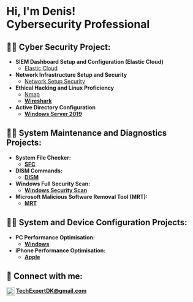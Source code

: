 <h1>Hi, I'm Denis! <br/><a></a><a> Cybersecurity Professional</a></h1>

<h2>👨‍💻 Cyber Security Project:</h2>

- <b>SIEM Dashboard Setup and Configuration (Elastic Cloud)</b>
  - [Elastic Cloud](https://github.com/ByteBanterDK/ElasticCloud)
- <b>Network Infrastructure Setup and Security </b>
  - [Network Setup Security](https://github.com/ByteBanterDK/network-setup-security) <b><i></b></i>
- <b>Ethical Hacking and Linux Proficiency</b>
  - [Nmap](https://github.com/ByteBanterDK/Nmap-Explorer)<b>
  - [Wireshark](https://github.com/ByteBanterDK/Wireshark-Packet-Analysis)
- <b>Active Directory Configuration</b>
  - [Windows Server 2019](https://github.com/ByteBanterDK/Windows-Server-2019)

<h2>👨‍💻 System Maintenance and Diagnostics Projects:</h2>

<b><i></b></i>
- <b>System File Checker</b>:
  - [SFC](https://github.com/YourRepositoryNameHere/DISM)
- <b>DISM Commands</b>:
  - [DISM](https://github.com/YourRepositoryNameHere/DISM)
- <b>Windows Full Security Scan</b>:
  - [Windows Security Scan](https://github.com/ByteBanterDK/WinFullScan)
- <b>Microsoft Malicious Software Removal Tool (MRT)</b>: 
  - [MRT](https://github.com/ByteBanterDK/SecureScanM)

<h2>👨‍💻 System and Device Configuration Projects:</h2>

<b><i></b></i>
- <b>PC Performance Optimisation</b>:
  - [Windows](https://github.com/ByteBanterDK/System-Performance-Tunin)
- <b>iPhone Performance Optimisation</b>:
  - [Apple](https://github.com/ByteBanterDK/iPhone-Performance-Optimisation)


<h2> 🤳 Connect with me:</h2>

<img align="left" alt="ByteBanterDK | Gmail" width="22px" src="https://static.vecteezy.com/system/resources/previews/016/716/465/original/gmail-icon-free-png.png"/>TechExpertDK@gmail.com


